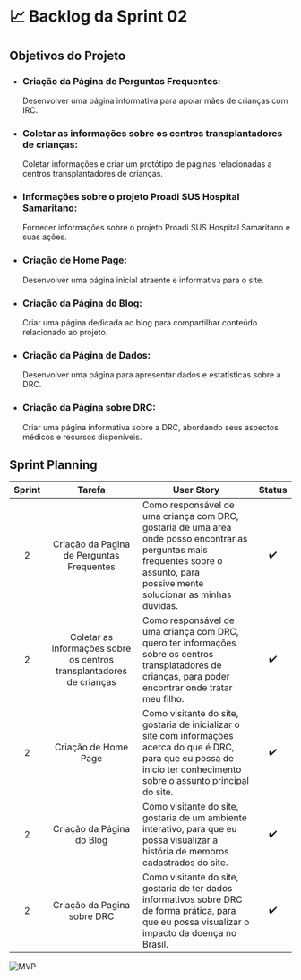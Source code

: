<h1 aling='center'>📈 Backlog da Sprint 02 </h1>

<h2>Objetivos do Projeto</h2>
  <ul>
      <li>
          <h3>Criação da Página de Perguntas Frequentes:</h3>
          <p>Desenvolver uma página informativa para apoiar mães de crianças com IRC.</p>
      </li>
      <li>
          <h3>Coletar as informações sobre os centros transplantadores de crianças:</h3>
          <p>Coletar informações e criar um protótipo de páginas relacionadas a centros transplantadores de crianças.</p>
      </li>
      <li>
          <h3>Informações sobre o projeto Proadi SUS Hospital Samaritano:</h3>
          <p>Fornecer informações sobre o projeto Proadi SUS Hospital Samaritano e suas ações.</p>
      </li>
      <li>
          <h3>Criação de Home Page:</h3>
          <p>Desenvolver uma página inicial atraente e informativa para o site.</p>
      </li>
      <li>
          <h3>Criação da Página do Blog:</h3>
          <p>Criar uma página dedicada ao blog para compartilhar conteúdo relacionado ao projeto.</p>
      </li>
      <li>
          <h3>Criação da Página de Dados:</h3>
          <p>Desenvolver uma página para apresentar dados e estatísticas sobre a DRC.</p>
      </li>
      <li>
          <h3>Criação da Página sobre DRC:</h3>
          <p>Criar uma página informativa sobre a DRC, abordando seus aspectos médicos e recursos disponíveis.</p>
      </li>
  </ul>
<h2>Sprint Planning</h2>
<table>
    <thead>
    <tr>
        <th>Sprint</th>
        <th>Tarefa</th>
        <th>User Story</th>
        <th>Status</th>
    </tr>
    </thead>
    <tbody>
<tr>
      <td align='center'>2</td>
      <td align='center'>Criação da Pagina de Perguntas Frequentes</td>
      <td>Como responsável de uma criança com DRC, gostaria de uma area onde posso encontrar as perguntas mais frequentes sobre o assunto, para possivelmente solucionar as minhas duvidas.</td>
      <td align="center">✔️</td>
    </tr>
    <tr>
      <td align='center'>2</td>
      <td align='center'>Coletar as informações sobre os centros transplantadores de crianças</td>
      <td>Como responsável de uma criança com DRC, quero ter informações sobre os centros transplatadores de crianças, para poder encontrar onde tratar meu filho. </td>
      <td align="center">✔️</td>
    </tr>
    <tr>
      <td align='center'>2</td>
      <td align='center'>Criação de Home Page</td>
      <td>Como visitante do site, gostaria de inicializar o site com informações acerca do que é DRC, para que eu possa de inicio ter conhecimento sobre o assunto principal do site.</td>
      <td align="center">✔️</td>
    </tr>
    <tr>
      <td align='center'>2</td>
      <td align='center'>Criação da Página do Blog</td>
      <td>Como visitante do site, gostaria de um ambiente interativo, para que eu possa visualizar a história de membros cadastrados do site.</td>
      <td align="center">✔️</td>
    </tr>
    <tr>
      <td align='center'>2</td>
      <td align='center'>Criação da Pagina sobre DRC</td>
      <td>Como visitante do site, gostaria de ter dados informativos sobre DRC de forma prática, para que eu possa visualizar o impacto da doença no Brasil.</td>
      <td align="center">✔️</td>
    </tr>
    </tbody>
</table>
<img src="https://github.com/Sync-FATEC/API-NEFRO/raw/main/assets/53847691/84a885ae-db40-4175-b702-3bcf346ca604" alt="MVP">
